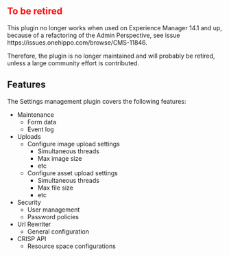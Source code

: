 <!--
  Copyright 2015-2022 Bloomreach Inc. (https://www.bloomreach.com)

  Licensed under the Apache License, Version 2.0 (the "License");
  you may not use this file except in compliance with the License.
  You may obtain a copy of the License at

   http://www.apache.org/licenses/LICENSE-2.0

  Unless required by applicable law or agreed to in writing, software
  distributed under the License is distributed on an "AS IS" BASIS,
  WITHOUT WARRANTIES OR CONDITIONS OF ANY KIND, either express or implied.
  See the License for the specific language governing permissions and
  limitations under the License.
  -->

## <span style="color:red">To be retired</span>

<div class="alert alert-danger">
This plugin no longer works when used on Experience Manager 14.1 and up, because of a refactoring of the Admin 
Perspective, see issue https://issues.onehippo.com/browse/CMS-11846.

Therefore, the plugin is no longer maintained and will probably be retired, unless a large community effort is
contributed.
</div>

## Features

The Settings management plugin covers the following features:

+ Maintenance
    + Form data
    + Event log
+ Uploads
    + Configure image upload settings
        + Simultaneous threads
        + Max image size
        + etc
    + Configure asset upload settings
        + Simultaneous threads
        + Max file size
        + etc
+ Security
    + User management
    + Password policies
+ Url Rewriter
    + General configuration
+ CRISP API
    + Resource space configurations